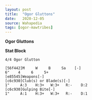 ```yaml
---
layout: post
title:  "Ogor Gluttons"
date:   2020-12-05
source: Wahapedia
tags: [ogor-mawtribes]
---
```


**Ogor Gluttons**

**Stat Block**
```
4/4 Ogor Glutton
```

```
[56f442]M     W     B     Sa    [-]
6"    4     6     5+    
[e85545]Weapons[-]
[c6c930]Club(s) or Blade(s)[-]
1"     A:3    H:3+   W:3+   R:-    D:2   
[c6c930]Gulping Bite[-]
1"     A:1    H:3+   W:3+   R:-    D:1   
```


